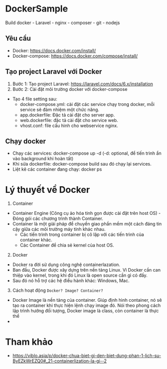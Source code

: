 # DockerSample
Build docker - Laravel - nginx - composer - git - nodejs

## Yêu cầu
- Docker: https://docs.docker.com/install/
- Docker-compose: https://docs.docker.com/compose/install/

## Tạo project Laravel với Docker
1. Bước 1: Tạo project Laravel: https://laravel.com/docs/6.x/installation
2. Bước 2: Cài đặt môi trường docker với docker-compose
- Tạo 4 file setting sau:
	+ docker-compose.yml: cài đặt các service chạy trong docker, mỗi service sẽ đảm nhiệm một chức năng.
	+ app.dockerfile: Đặc tả cài đặt cho server app.
	+ web.dockerfile: đặc tả cài đặt cho service web.
	+ vhost.conf: file cấu hình cho webservice nginx.

## Chạy docker
- Chạy các services: docker-compose up -d (-d: optional, để tiến trình ẩn vào background khi hoàn tất)
- Khi sửa dockerfile: docker-compose build sau đó chạy lại services.
- Liệt kê các container đang chạy: docker ps

# Lý thuyết về Docker
1. Container
- Container Engine (Công cụ ảo hóa tinh gọn được cài đặt trên host OS) - Đóng gói các chương trình thành Container.
- Container là một giải pháp để chuyển giao phần mềm một cách đáng tin cậy giữa các môi trường máy tính khác nhau.
	+ Các tiến trình trong container bị cô lập với các tiến trình của container khác.
	+ Các Container để chia sẻ kernel của host OS.
2. Docker
- Docker ra đời sử dụng công nghệ containerlazation.
- Ban đầu, Docker được xây dựng trên nền tảng Linux. Vì Docker cần can thiệp vào kernel, trong khi đó Linux là open source cần gì có đấy.
- Sau đó nó hỗ trợ các hệ điều hành khác: Windows, Mac.
3. Cách hoạt động
`Docker? Image? Container?`
- Docker Image là nền tảng của container. Giúp định hình container, nó sẽ tạo ra container khi thực hiện lệnh chạy image đó. Nói theo phong cách lập trình hướng đối tượng, Docker image là class, còn container là thực thể
- 
# Tham khảo
- https://viblo.asia/p/docker-chua-biet-gi-den-biet-dung-phan-1-lich-su-ByEZkWrEZQ0#_21-containerlization-la-gi--2
